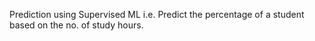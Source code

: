 Prediction using Supervised ML i.e. Predict the percentage of a student based on the no. of study hours.
